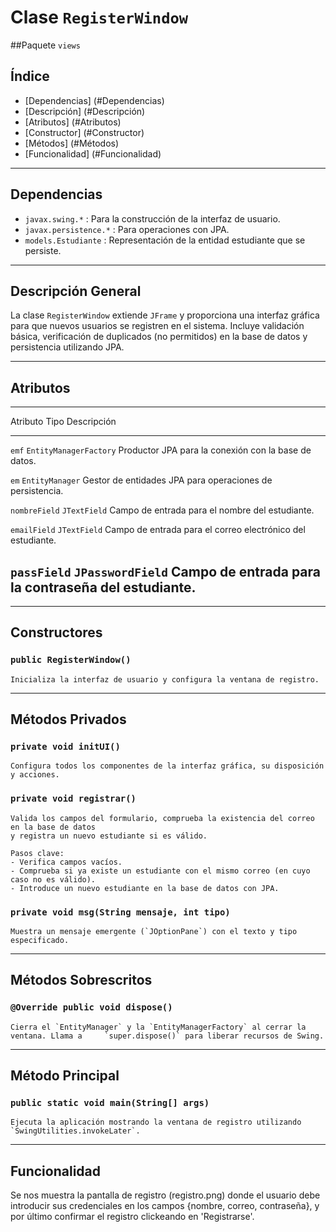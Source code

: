 # Clase `RegisterWindow`

##Paquete `views`  


## Índice

-   [Dependencias]	(#Dependencias)
-   [Descripción]	(#Descripción)
-   [Atributos]		(#Atributos)
-   [Constructor]	(#Constructor)
-   [Métodos]		(#Métodos)
-   [Funcionalidad]	(#Funcionalidad)


---

## Dependencias

- `javax.swing.*`		: Para la construcción de la interfaz de usuario.
- `javax.persistence.*`		: Para operaciones con JPA.
- `models.Estudiante`		: Representación de la entidad estudiante que se persiste.


---

## Descripción General

La clase `RegisterWindow` extiende `JFrame` y proporciona una interfaz gráfica para que nuevos
usuarios se registren en el sistema. Incluye validación básica, verificación de duplicados 
(no permitidos) en la base de datos y persistencia utilizando JPA.


---

## Atributos

  --------------------------------------------------------------------------------------------
  Atributo                  Tipo                        Descripción
  ------------------------- --------------------------- --------------------------------------
  `emf`              	    `EntityManagerFactory`      Productor JPA para la conexión con la
							base de datos.

  `em`        		    `EntityManager`             Gestor de entidades JPA para 
							operaciones de persistencia.

  `nombreField`		    `JTextField`		Campo de entrada para el nombre del 								estudiante.

  `emailField`		    `JTextField`		Campo de entrada para el correo
							electrónico del estudiante. 

  `passField`		    `JPasswordField`		Campo de entrada para la contraseña del 							estudiante.
  ------------------------------------------------------------------------


---

## Constructores

### `public RegisterWindow()`

	Inicializa la interfaz de usuario y configura la ventana de registro.


---

## Métodos Privados

### `private void initUI()`

	Configura todos los componentes de la interfaz gráfica, su disposición y acciones.


### `private void registrar()`

	Valida los campos del formulario, comprueba la existencia del correo en la base de datos
	y registra un nuevo estudiante si es válido.

	Pasos clave:
	- Verifica campos vacíos.
	- Comprueba si ya existe un estudiante con el mismo correo (en cuyo caso no es válido).
	- Introduce un nuevo estudiante en la base de datos con JPA.


### `private void msg(String mensaje, int tipo)`

	Muestra un mensaje emergente (`JOptionPane`) con el texto y tipo especificado.


---

## Métodos Sobrescritos

### `@Override public void dispose()`

	Cierra el `EntityManager` y la `EntityManagerFactory` al cerrar la ventana. Llama a 	`super.dispose()` para liberar recursos de Swing.


---

## Método Principal

### `public static void main(String[] args)`

	Ejecuta la aplicación mostrando la ventana de registro utilizando
	`SwingUtilities.invokeLater`.


---

## Funcionalidad

Se nos muestra la pantalla de registro (registro.png) donde el usuario debe introducir sus
credenciales en los campos {nombre, correo, contraseña}, y por último confirmar el registro
clickeando en 'Registrarse'. 


